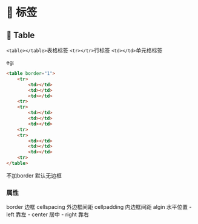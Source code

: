 # 🍂 标签

## 📑 Table

`<table></table>`表格标签
`<tr></tr>`行标签
`<td></td>`单元格标签

eg:

```html
<table border="1">
    <tr>
        <td></td>
        <td></td>
        <td></td>
    <tr>
    <tr>
        <td></td>
        <td></td>
        <td></td>
    <tr>
    <tr>
        <td></td>
        <td></td>
        <td></td>
    <tr>
</table>
```

不加border 默认无边框

### 属性

border 边框
cellspacing 外边框间距
cellpadding 内边框间距
algin 水平位置
    - left 靠左
    - center 居中
    - right 靠右